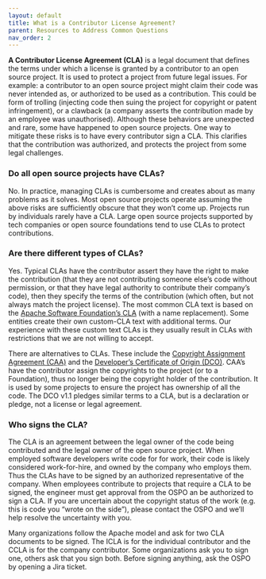 ```yaml
---
layout: default
title: What is a Contributor License Agreement?
parent: Resources to Address Common Questions
nav_order: 2
---
```


**A Contributor License Agreement (CLA)** is a legal document that defines the terms under which a license is granted by a contributor to an open source project. It is used to protect a project from future legal issues. For example: a contributor to an open source project might claim their code was never intended as, or authorized to be used as a contribution. This could be form of trolling (injecting code then suing the project for copyright or patent infringement), or a clawback (a company asserts the contribution made by an employee was unauthorised). Although these behaviors are unexpected and rare, some have happened to open source projects. One way to mitigate these risks is to have every contributor sign a CLA. This clarifies that the contribution was authorized, and protects the project from some legal challenges.

### Do all open source projects have CLAs?

No. In practice, managing CLAs is cumbersome and creates about as many problems as it solves. Most open source projects operate assuming the above risks are sufficiently obscure that they won’t come up. Projects run by individuals rarely have a CLA. Large open source projects supported by tech companies or open source foundations tend to use CLAs to protect contributions. 
 
### Are there different types of CLAs?

Yes. Typical CLAs have the contributor assert they have the right to make the contribution (that they are not contributing someone else’s code without permission, or that they have legal authority to contribute their company’s code), then they specify the terms of the contribution (which often, but not always match the project license). The most common CLA text is based on the [Apache Software Foundation’s CLA](https://apache.org/licenses/contributor-agreements.html) (with a name replacement). Some entities create their own custom-CLA text with additional terms. Our experience with these custom text CLAs is they usually result in CLAs with restrictions that we are not willing to accept. 

There are alternatives to CLAs. These include the [Copyright Assignment Agreement (CAA)](https://www.fsf.org/bulletin/2014/spring/copyright-assignment-at-the-fsf) and the [Developer’s Certificate of Origin (DCO)](https://developercertificate.org/). CAA’s have the contributor assign the copyrights to the project (or to a Foundation), thus no longer being the copyright holder of the contribution. It is used by some projects to ensure the project has ownership of all the code. The DCO v1.1 pledges similar terms to a CLA, but is a declaration or pledge, not a license or legal agreement.

### Who signs the CLA?

The CLA is an agreement between the legal owner of the code being contributed and the legal owner of the open source project. When employed software developers write code for for work, their code is likely considered work-for-hire, and owned by the company who employs them. Thus the CLAs have to be signed by an authorized representative of the company. When employees contribute to projects that require a CLA to be signed, the engineer must get approval from the OSPO an be authorized to sign a CLA. If you are uncertain about the copyright status of the work (e.g. this is code you “wrote on the side”), please contact the OSPO and we’ll help resolve the uncertainty with you. 

Many organizations follow the Apache model and ask for two CLA documents to be signed. The ICLA is for the individual contributor and the CCLA is for the company contributor. Some organizations ask you to sign one, others ask that you sign both.  Before signing anything, ask the OSPO by opening a Jira ticket.


